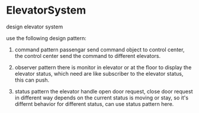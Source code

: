 ElevatorSystem
==============
design elevator system

use the following design pattern:

1. command pattern
passengar send command object to control center, the control center send the command to different elevators.

2. observer pattern
there is monitor in elevator or at the floor to display the elevator status, which need are like subscriber to the elevator status, this can push.

3. status pattern
the elevator handle open door request, close door request in different way depends on the current status is moving or stay, so it's differnt behavior for different status, can use status pattern here. 
